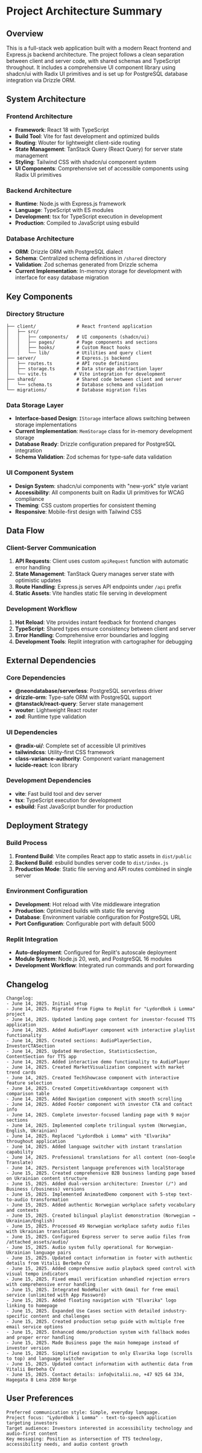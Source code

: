 # Project Architecture Summary

## Overview

This is a full-stack web application built with a modern React frontend and Express.js backend architecture. The project follows a clean separation between client and server code, with shared schemas and TypeScript throughout. It includes a comprehensive UI component library using shadcn/ui with Radix UI primitives and is set up for PostgreSQL database integration via Drizzle ORM.

## System Architecture

### Frontend Architecture
- **Framework**: React 18 with TypeScript
- **Build Tool**: Vite for fast development and optimized builds
- **Routing**: Wouter for lightweight client-side routing
- **State Management**: TanStack Query (React Query) for server state management
- **Styling**: Tailwind CSS with shadcn/ui component system
- **UI Components**: Comprehensive set of accessible components using Radix UI primitives

### Backend Architecture
- **Runtime**: Node.js with Express.js framework
- **Language**: TypeScript with ES modules
- **Development**: tsx for TypeScript execution in development
- **Production**: Compiled to JavaScript using esbuild

### Database Architecture
- **ORM**: Drizzle ORM with PostgreSQL dialect
- **Schema**: Centralized schema definitions in `/shared` directory
- **Validation**: Zod schemas generated from Drizzle schema
- **Current Implementation**: In-memory storage for development with interface for easy database migration

## Key Components

### Directory Structure
```
├── client/               # React frontend application
│   ├── src/
│   │   ├── components/   # UI components (shadcn/ui)
│   │   ├── pages/        # Page components and sections
│   │   ├── hooks/        # Custom React hooks
│   │   └── lib/          # Utilities and query client
├── server/               # Express.js backend
│   ├── routes.ts         # API route definitions
│   ├── storage.ts        # Data storage abstraction layer
│   └── vite.ts          # Vite integration for development
├── shared/               # Shared code between client and server
│   └── schema.ts         # Database schema and validation
└── migrations/           # Database migration files
```

### Data Storage Layer
- **Interface-based Design**: `IStorage` interface allows switching between storage implementations
- **Current Implementation**: `MemStorage` class for in-memory development storage
- **Database Ready**: Drizzle configuration prepared for PostgreSQL integration
- **Schema Validation**: Zod schemas for type-safe data validation

### UI Component System
- **Design System**: shadcn/ui components with "new-york" style variant
- **Accessibility**: All components built on Radix UI primitives for WCAG compliance
- **Theming**: CSS custom properties for consistent theming
- **Responsive**: Mobile-first design with Tailwind CSS

## Data Flow

### Client-Server Communication
1. **API Requests**: Client uses custom `apiRequest` function with automatic error handling
2. **State Management**: TanStack Query manages server state with optimistic updates
3. **Route Handling**: Express.js serves API endpoints under `/api` prefix
4. **Static Assets**: Vite handles static file serving in development

### Development Workflow
1. **Hot Reload**: Vite provides instant feedback for frontend changes
2. **TypeScript**: Shared types ensure consistency between client and server
3. **Error Handling**: Comprehensive error boundaries and logging
4. **Development Tools**: Replit integration with cartographer for debugging

## External Dependencies

### Core Dependencies
- **@neondatabase/serverless**: PostgreSQL serverless driver
- **drizzle-orm**: Type-safe ORM with PostgreSQL support
- **@tanstack/react-query**: Server state management
- **wouter**: Lightweight React router
- **zod**: Runtime type validation

### UI Dependencies
- **@radix-ui/**: Complete set of accessible UI primitives
- **tailwindcss**: Utility-first CSS framework
- **class-variance-authority**: Component variant management
- **lucide-react**: Icon library

### Development Dependencies
- **vite**: Fast build tool and dev server
- **tsx**: TypeScript execution for development
- **esbuild**: Fast JavaScript bundler for production

## Deployment Strategy

### Build Process
1. **Frontend Build**: Vite compiles React app to static assets in `dist/public`
2. **Backend Build**: esbuild bundles server code to `dist/index.js`
3. **Production Mode**: Static file serving and API routes combined in single server

### Environment Configuration
- **Development**: Hot reload with Vite middleware integration
- **Production**: Optimized builds with static file serving
- **Database**: Environment variable configuration for PostgreSQL URL
- **Port Configuration**: Configurable port with default 5000

### Replit Integration
- **Auto-deployment**: Configured for Replit's autoscale deployment
- **Module System**: Node.js 20, web, and PostgreSQL 16 modules
- **Development Workflow**: Integrated run commands and port forwarding

## Changelog

```
Changelog:
- June 14, 2025. Initial setup
- June 14, 2025. Migrated from Figma to Replit for "Lydordbok i Lomma" project
- June 14, 2025. Updated landing page content for investor-focused TTS application
- June 14, 2025. Added AudioPlayer component with interactive playlist functionality
- June 14, 2025. Created sections: AudioPlayerSection, InvestorCTASection
- June 14, 2025. Updated HeroSection, StatisticsSection, ContentSection for TTS app
- June 14, 2025. Added interactive demo functionality to AudioPlayer
- June 14, 2025. Created MarketVisualization component with market trend cards
- June 14, 2025. Created TechShowcase component with interactive feature selection
- June 14, 2025. Created CompetitiveAdvantage component with comparison table
- June 14, 2025. Added Navigation component with smooth scrolling
- June 14, 2025. Added Footer component with investor CTA and contact info
- June 14, 2025. Complete investor-focused landing page with 9 major sections
- June 14, 2025. Implemented complete trilingual system (Norwegian, English, Ukrainian)
- June 14, 2025. Replaced "Lydordbok i Lomma" with "Elvarika" throughout application
- June 14, 2025. Added language switcher with instant translation capability
- June 14, 2025. Professional translations for all content (non-Google Translate)
- June 14, 2025. Persistent language preferences with localStorage
- June 15, 2025. Created comprehensive B2B business landing page based on Ukrainian content structure
- June 15, 2025. Added dual-version architecture: Investor (/") and Business (/business) versions
- June 15, 2025. Implemented AnimatedDemo component with 5-step text-to-audio transformation
- June 15, 2025. Added authentic Norwegian workplace safety vocabulary and contexts
- June 15, 2025. Created bilingual playlist demonstration (Norwegian → Ukrainian/English)
- June 15, 2025. Processed 49 Norwegian workplace safety audio files with Ukrainian translations
- June 15, 2025. Configured Express server to serve audio files from /attached_assets/audio/
- June 15, 2025. Audio system fully operational for Norwegian-Ukrainian language pairs
- June 15, 2025. Updated contact information in footer with authentic details from Vitalii Berbeha CV
- June 15, 2025. Added comprehensive audio playback speed control with visual tempo indicators
- June 15, 2025. Fixed email verification unhandled rejection errors with comprehensive error handling
- June 15, 2025. Integrated NodeMailer with Gmail for free email service (unlimited with App Password)
- June 15, 2025. Added floating navigation with "Elvarika" logo linking to homepage
- June 15, 2025. Expanded Use Cases section with detailed industry-specific content and challenges
- June 15, 2025. Created production setup guide with multiple free email service options
- June 15, 2025. Enhanced demo/production system with fallback modes and proper error handling
- June 15, 2025. Made Business page the main homepage instead of investor version
- June 15, 2025. Simplified navigation to only Elvarika logo (scrolls to top) and language switcher
- June 15, 2025. Updated contact information with authentic data from Vitalii Berbeha CV
- June 15, 2025. Contact details: info@vitalii.no, +47 925 64 334, Hagegata 8 Lena 2850 Norge
```

## User Preferences

```
Preferred communication style: Simple, everyday language.
Project focus: "Lydordbok i Lomma" - text-to-speech application targeting investors
Target audience: Investors interested in accessibility technology and audio-first content
Key messaging: Position as intersection of TTS technology, accessibility needs, and audio content growth
```